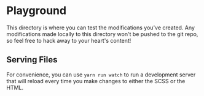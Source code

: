 # Playground
This directory is where you can test the modifications you've created. Any
modifications made locally to this directory won't be pushed to the git repo,
so feel free to hack away to your heart's content!

## Serving Files
For convenience, you can use `yarn run watch` to run a development server that
will reload every time you make changes to either the SCSS or the HTML.
